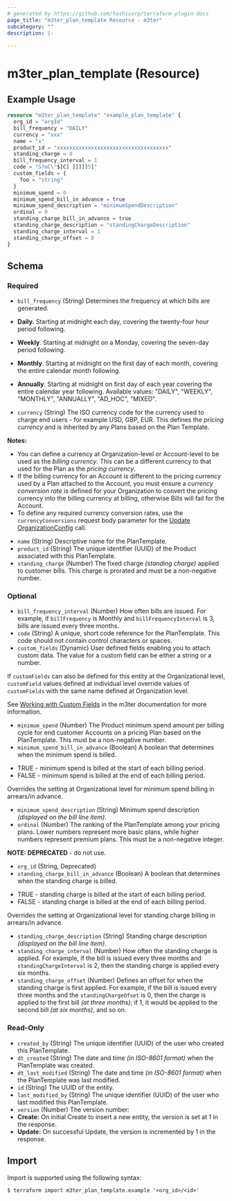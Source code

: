 ```yaml
---
# generated by https://github.com/hashicorp/terraform-plugin-docs
page_title: "m3ter_plan_template Resource - m3ter"
subcategory: ""
description: |-
  
---
```


# m3ter_plan_template (Resource)



## Example Usage

```terraform
resource "m3ter_plan_template" "example_plan_template" {
  org_id = "orgId"
  bill_frequency = "DAILY"
  currency = "xxx"
  name = "x"
  product_id = "xxxxxxxxxxxxxxxxxxxxxxxxxxxxxxxxxxxx"
  standing_charge = 0
  bill_frequency_interval = 1
  code = "S?oC\"$]C] ]]]]]5]"
  custom_fields = {
    foo = "string"
  }
  minimum_spend = 0
  minimum_spend_bill_in_advance = true
  minimum_spend_description = "minimumSpendDescription"
  ordinal = 0
  standing_charge_bill_in_advance = true
  standing_charge_description = "standingChargeDescription"
  standing_charge_interval = 1
  standing_charge_offset = 0
}
```

<!-- schema generated by tfplugindocs -->
## Schema

### Required

- `bill_frequency` (String) Determines the frequency at which bills are generated.

* **Daily**. Starting at midnight each day, covering the twenty-four hour period following.

* **Weekly**. Starting at midnight on a Monday, covering the seven-day period following.

* **Monthly**. Starting at midnight on the first day of each month, covering the entire calendar month following.

* **Annually**. Starting at midnight on first day of each year covering the entire calendar year following.
Available values: "DAILY", "WEEKLY", "MONTHLY", "ANNUALLY", "AD_HOC", "MIXED".
- `currency` (String) The ISO currency code for the currency used to charge end users - for example USD, GBP, EUR. This defines the *pricing currency* and is inherited by any Plans based on the Plan Template.

**Notes:**
* You can define a currency at Organization-level or Account-level to be used as the *billing currency*. This can be a different currency to that used for the Plan as the *pricing currency*.
* If the billing currency for an Account is different to the pricing currency used by a Plan attached to the Account, you must ensure a *currency conversion rate* is defined for your Organization to convert the pricing currency into the billing currency at billing, otherwise Bills will fail for the Account.
* To define any required currency conversion rates, use the `currencyConversions` request body parameter for the [Update OrganizationConfig](https://www.m3ter.com/docs/api#tag/OrganizationConfig/operation/UpdateOrganizationConfig) call.
- `name` (String) Descriptive name for the PlanTemplate.
- `product_id` (String) The unique identifier (UUID) of the Product associated with this PlanTemplate.
- `standing_charge` (Number) The fixed charge *(standing charge)* applied to customer bills. This charge is prorated and must be a non-negative number.

### Optional

- `bill_frequency_interval` (Number) How often bills are issued. 
For example, if `billFrequency` is Monthly and `billFrequencyInterval` is 3, bills are issued every three months.
- `code` (String) A unique, short code reference for the PlanTemplate. This code should not contain control characters or spaces.
- `custom_fields` (Dynamic) User defined fields enabling you to attach custom data. The value for a custom field can be either a string or a number.

If `customFields` can also be defined for this entity at the Organizational level, `customField` values defined at individual level override values of `customFields` with the same name defined at Organization level.

See [Working with Custom Fields](https://www.m3ter.com/docs/guides/creating-and-managing-products/working-with-custom-fields) in the m3ter documentation for more information.
- `minimum_spend` (Number) The Product minimum spend amount per billing cycle for end customer Accounts on a pricing Plan based on the PlanTemplate. This must be a non-negative number.
- `minimum_spend_bill_in_advance` (Boolean) A boolean that determines when the minimum spend is billed.

* TRUE - minimum spend is billed at the start of each billing period.
* FALSE - minimum spend is billed at the end of each billing period.

Overrides the setting at Organizational level for minimum spend billing in arrears/in advance.
- `minimum_spend_description` (String) Minimum spend description *(displayed on the bill line item)*.
- `ordinal` (Number) The ranking of the PlanTemplate among your pricing plans. Lower numbers represent more basic plans, while higher numbers represent premium plans. This must be a non-negative integer.

**NOTE: DEPRECATED** - do not use.
- `org_id` (String, Deprecated)
- `standing_charge_bill_in_advance` (Boolean) A boolean that determines when the standing charge is billed.

* TRUE - standing charge is billed at the start of each billing period.
* FALSE - standing charge is billed at the end of each billing period.

Overrides the setting at Organizational level for standing charge billing in arrears/in advance.
- `standing_charge_description` (String) Standing charge description *(displayed on the bill line item)*.
- `standing_charge_interval` (Number) How often the standing charge is applied. 
For example, if the bill is issued every three months and `standingChargeInterval` is 2, then the standing charge is applied every six months.
- `standing_charge_offset` (Number) Defines an offset for when the standing charge is first applied. 
For example, if the bill is issued every three months and the `standingChargeOfset` is 0, then the charge is applied to the first bill *(at three months)*; if 1, it would be applied to the second bill *(at six months)*, and so on.

### Read-Only

- `created_by` (String) The unique identifier (UUID) of the user who created this PlanTemplate.
- `dt_created` (String) The date and time *(in ISO-8601 format)* when the PlanTemplate was created.
- `dt_last_modified` (String) The date and time *(in ISO-8601 format)* when the PlanTemplate was last modified.
- `id` (String) The UUID of the entity.
- `last_modified_by` (String) The unique identifier (UUID) of the user who last modified this PlanTemplate.
- `version` (Number) The version number:
- **Create:** On initial Create to insert a new entity, the version is set at 1 in the response.
- **Update:** On successful Update, the version is incremented by 1 in the response.

## Import

Import is supported using the following syntax:

```shell
$ terraform import m3ter_plan_template.example '<org_id>/<id>'
```
